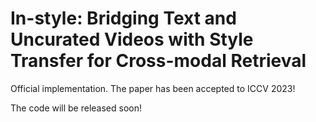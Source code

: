 # In-style: Bridging Text and Uncurated Videos with Style Transfer for Cross-modal Retrieval


Official implementation. The paper has been accepted to ICCV 2023!

The code will be released soon!
